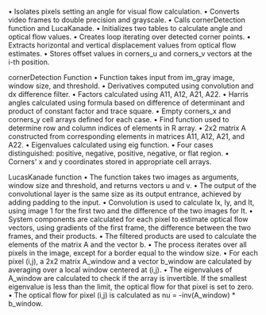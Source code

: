 • Isolates pixels setting an angle for visual flow calculation.
• Converts video frames to double precision and grayscale.
• Calls cornerDetection function and LucaKanade.
• Initializes two tables to calculate angle and optical flow values.
• Creates loop iterating over detected corner points.
• Extracts horizontal and vertical displacement values from optical flow estimates.
• Stores offset values in corners_u and corners_v vectors at the i-th position.


cornerDetection Function • Function takes input from im_gray image, window size, and threshold. • Derivatives computed using convolution and dx difference filter. • Factors calculated using A11, A12, A21, A22. • Harris angles calculated using formula based on difference of determinant and product of constant factor and trace square. • Empty corners_x and corners_y cell arrays defined for each case. • Find function used to determine row and column indices of elements in R array. • 2x2 matrix A constructed from corresponding elements in matrices A11, A12, A21, and A22. • Eigenvalues calculated using eig function. • Four cases distinguished: positive, negative, positive, negative, or flat region. • Corners' x and y coordinates stored in appropriate cell arrays.


LucasKanade function • The function takes two images as arguments, window size and threshold, and returns vectors u and v. • The output of the convolutional layer is the same size as its output entrance, achieved by adding padding to the input. • Convolution is used to calculate Ix, Iy, and It, using image 1 for the first two and the difference of the two images for It. • System components are calculated for each pixel to estimate optical flow vectors, using gradients of the first frame, the difference between the two frames, and their products. • The filtered products are used to calculate the elements of the matrix A and the vector b. • The process iterates over all pixels in the image, except for a border equal to the window size. • For each pixel (i,j), a 2x2 matrix A_window and a vector b_window are calculated by averaging over a local window centered at (i,j). • The eigenvalues of A_window are calculated to check if the array is invertible. If the smallest eigenvalue is less than the limit, the optical flow for that pixel is set to zero. • The optical flow for pixel (i,j) is calculated as nu = -inv(A_window) * b_window.


